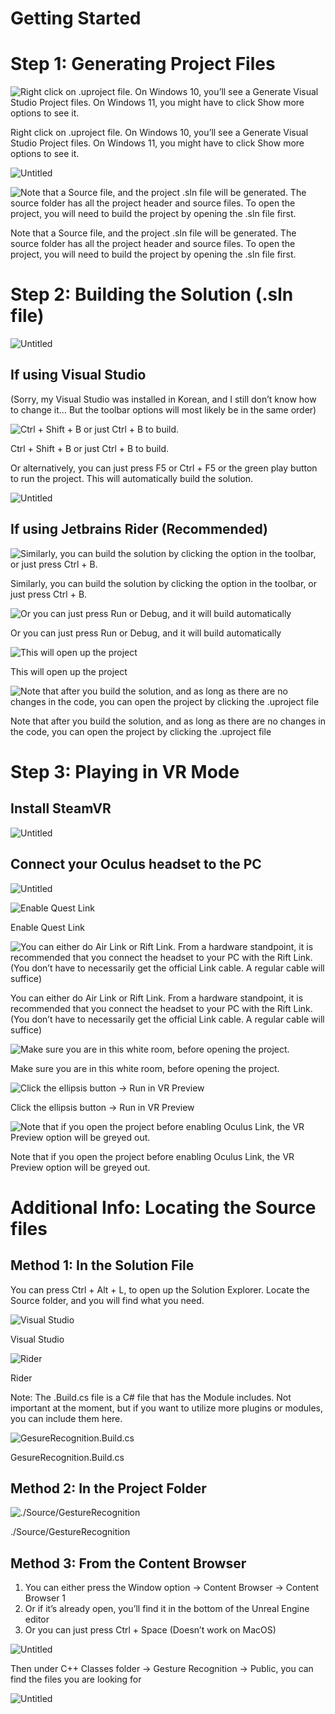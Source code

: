 # Getting Started

# Step 1: Generating Project Files

![Right click on .uproject file. On Windows 10, you’ll see a Generate Visual Studio Project files. On Windows 11, you might have to click Show more options to see it.](Getting%20Started%201e3ad0e6f6844b10988ecf8198ba516c/Untitled.png)

Right click on .uproject file. On Windows 10, you’ll see a Generate Visual Studio Project files. On Windows 11, you might have to click Show more options to see it.

![Untitled](Getting%20Started%201e3ad0e6f6844b10988ecf8198ba516c/Untitled%201.png)

![Note that a Source file, and the project .sln file will be generated. The source folder has all the project header and source files. To open the project, you will need to build the project by opening the .sln file first. ](Getting%20Started%201e3ad0e6f6844b10988ecf8198ba516c/Untitled%202.png)

Note that a Source file, and the project .sln file will be generated. The source folder has all the project header and source files. To open the project, you will need to build the project by opening the .sln file first. 

# Step 2: Building the Solution (.sln file)

 

![Untitled](Getting%20Started%201e3ad0e6f6844b10988ecf8198ba516c/Untitled%203.png)

## If using Visual Studio

(Sorry, my Visual Studio was installed in Korean, and I still don’t know how to change it… But the toolbar options will most likely be in the same order)

![Ctrl + Shift + B or just Ctrl + B to build.](Getting%20Started%201e3ad0e6f6844b10988ecf8198ba516c/Untitled%204.png)

Ctrl + Shift + B or just Ctrl + B to build.

Or alternatively, you can just press F5 or Ctrl + F5 or the green play button to run the project. This will automatically build the solution.

![Untitled](Getting%20Started%201e3ad0e6f6844b10988ecf8198ba516c/Untitled%205.png)

## If using Jetbrains Rider (Recommended)

![Similarly, you can build the solution by clicking the option in the toolbar, or just press Ctrl + B.](Getting%20Started%201e3ad0e6f6844b10988ecf8198ba516c/Untitled%206.png)

Similarly, you can build the solution by clicking the option in the toolbar, or just press Ctrl + B.

![Or you can just press Run or Debug, and it will build automatically](Getting%20Started%201e3ad0e6f6844b10988ecf8198ba516c/Untitled%207.png)

Or you can just press Run or Debug, and it will build automatically

![This will open up the project](Getting%20Started%201e3ad0e6f6844b10988ecf8198ba516c/Untitled%208.png)

This will open up the project

![Note that after you build the solution, and as long as there are no changes in the code, you can open the project by clicking the .uproject file](Getting%20Started%201e3ad0e6f6844b10988ecf8198ba516c/Untitled%209.png)

Note that after you build the solution, and as long as there are no changes in the code, you can open the project by clicking the .uproject file

# Step 3: Playing in VR Mode

## Install SteamVR

![Untitled](Getting%20Started%201e3ad0e6f6844b10988ecf8198ba516c/Untitled%2010.png)

## Connect your Oculus headset to the PC

![Untitled](Getting%20Started%201e3ad0e6f6844b10988ecf8198ba516c/Untitled%2011.png)

![Enable Quest Link](Getting%20Started%201e3ad0e6f6844b10988ecf8198ba516c/Untitled%2012.png)

Enable Quest Link

![You can either do Air Link or Rift Link. From a hardware standpoint, it is recommended that you connect the headset to your PC with the Rift Link. (You don’t have to necessarily get the official Link cable. A regular cable will suffice)](Getting%20Started%201e3ad0e6f6844b10988ecf8198ba516c/Untitled%2013.png)

You can either do Air Link or Rift Link. From a hardware standpoint, it is recommended that you connect the headset to your PC with the Rift Link. (You don’t have to necessarily get the official Link cable. A regular cable will suffice)

![Make sure you are in this white room, before opening the project.](Getting%20Started%201e3ad0e6f6844b10988ecf8198ba516c/Untitled%2014.png)

Make sure you are in this white room, before opening the project.

![Click the ellipsis button → Run in VR Preview](Getting%20Started%201e3ad0e6f6844b10988ecf8198ba516c/Untitled%2015.png)

Click the ellipsis button → Run in VR Preview

![Note that if you open the project before enabling Oculus Link, the VR Preview option will be greyed out.](Getting%20Started%201e3ad0e6f6844b10988ecf8198ba516c/Untitled%2016.png)

Note that if you open the project before enabling Oculus Link, the VR Preview option will be greyed out.

# Additional Info: Locating the Source files

## Method 1: In the Solution File

You can press Ctrl + Alt + L, to open up the Solution Explorer. Locate the Source folder, and you will find what you need.

![Visual Studio](Getting%20Started%201e3ad0e6f6844b10988ecf8198ba516c/Untitled%2017.png)

Visual Studio

![Rider](Getting%20Started%201e3ad0e6f6844b10988ecf8198ba516c/Untitled%2018.png)

Rider

Note: The .Build.cs file is a C# file that has the Module includes. Not important at the moment, but if you want to utilize more plugins or modules, you can include them here.

![GesureRecognition.Build.cs](Getting%20Started%201e3ad0e6f6844b10988ecf8198ba516c/Untitled%2019.png)

GesureRecognition.Build.cs

## Method 2: In the Project Folder

![./Source/GestureRecognition](Getting%20Started%201e3ad0e6f6844b10988ecf8198ba516c/Untitled%2020.png)

./Source/GestureRecognition

## Method 3: From the Content Browser

1. You can either press the Window option → Content Browser → Content Browser 1
2. Or if it’s already open, you’ll find it in the bottom of the Unreal Engine editor
3. Or you can just press Ctrl + Space (Doesn’t work on MacOS)

![Untitled](Getting%20Started%201e3ad0e6f6844b10988ecf8198ba516c/Untitled%2021.png)

Then under C++ Classes folder → Gesture Recognition → Public, you can find the files you are looking for

![Untitled](Getting%20Started%201e3ad0e6f6844b10988ecf8198ba516c/Untitled%2022.png)
